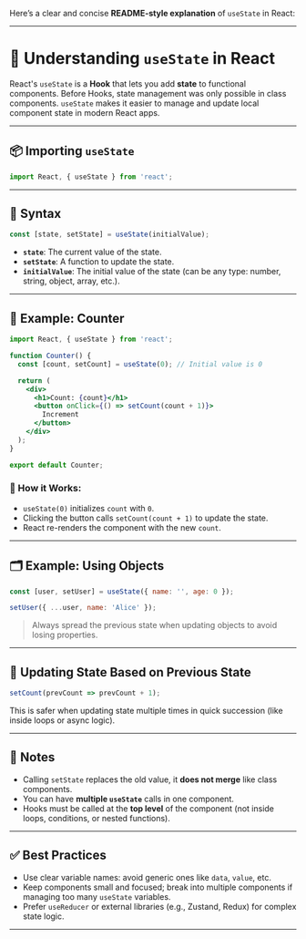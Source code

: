Here’s a clear and concise **README-style explanation** of `useState` in React:

---

# 📘 Understanding `useState` in React

React's `useState` is a **Hook** that lets you add **state** to functional components. Before Hooks, state management was only possible in class components. `useState` makes it easier to manage and update local component state in modern React apps.

---

## 📦 Importing `useState`

```js
import React, { useState } from 'react';
```

---

## 🔧 Syntax

```js
const [state, setState] = useState(initialValue);
```

* **`state`**: The current value of the state.
* **`setState`**: A function to update the state.
* **`initialValue`**: The initial value of the state (can be any type: number, string, object, array, etc.).

---

## 🧠 Example: Counter

```jsx
import React, { useState } from 'react';

function Counter() {
  const [count, setCount] = useState(0); // Initial value is 0

  return (
    <div>
      <h1>Count: {count}</h1>
      <button onClick={() => setCount(count + 1)}>
        Increment
      </button>
    </div>
  );
}

export default Counter;
```

### 🔄 How it Works:

* `useState(0)` initializes `count` with `0`.
* Clicking the button calls `setCount(count + 1)` to update the state.
* React re-renders the component with the new `count`.

---

## 🗂️ Example: Using Objects

```jsx
const [user, setUser] = useState({ name: '', age: 0 });

setUser({ ...user, name: 'Alice' });
```

> Always spread the previous state when updating objects to avoid losing properties.

---

## 🔁 Updating State Based on Previous State

```js
setCount(prevCount => prevCount + 1);
```

This is safer when updating state multiple times in quick succession (like inside loops or async logic).

---

## 🧩 Notes

* Calling `setState` replaces the old value, it **does not merge** like class components.
* You can have **multiple `useState`** calls in one component.
* Hooks must be called at the **top level** of the component (not inside loops, conditions, or nested functions).

---

## ✅ Best Practices

* Use clear variable names: avoid generic ones like `data`, `value`, etc.
* Keep components small and focused; break into multiple components if managing too many `useState` variables.
* Prefer `useReducer` or external libraries (e.g., Zustand, Redux) for complex state logic.

---
